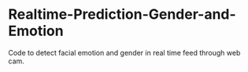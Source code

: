 # Realtime-Prediction-Gender-and-Emotion
Code to detect facial emotion and gender in real time feed through web cam.
